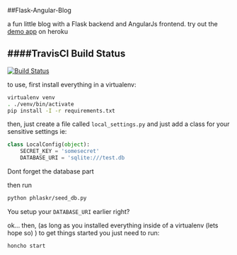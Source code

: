 ##Flask-Angular-Blog

a fun little blog with a Flask backend and AngularJs frontend.
try out the [demo app](https://phlaskr.herokuapp.com) on heroku

####TravisCI Build Status
---
[![Build Status](https://travis-ci.org/jstacoder/flask-angular-blog.svg?branch=master)](https://travis-ci.org/jstacoder/flask-angular-blog)

to use, first install everything in a virtualenv:
```bash
virtualenv venv
. ./venv/bin/activate
pip install -I -r requirements.txt
```
then, just create a file called `local_settings.py` and just add a class for your sensitive settings ie:

```python
class LocalConfig(object):
    SECRET_KEY = 'somesecret'
    DATABASE_URI = 'sqlite:///test.db
```
Dont forget the database part

then run 
```bash
python phlaskr/seed_db.py
```
You setup your `DATABASE_URI` earlier right?

ok... then, (as long as you installed everything inside of a virtualenv (lets hope so) ) 
to get things started you just need to run:

```bash
honcho start
```

